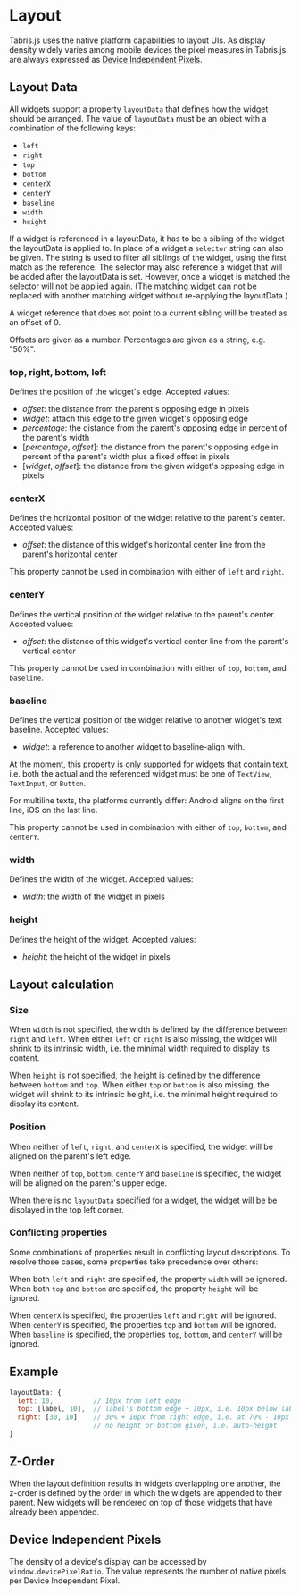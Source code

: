 ---
---
# Layout

Tabris.js uses the native platform capabilities to layout UIs. As display density widely varies among mobile devices the pixel measures in Tabris.js are always expressed as [Device Independent Pixels](https://en.wikipedia.org/wiki/Device_independent_pixel).

## Layout Data

All widgets support a property `layoutData` that defines how the widget should be arranged. The value of `layoutData` must be an object with a combination of the following keys:

- `left`
- `right`
- `top`
- `bottom`
- `centerX`
- `centerY`
- `baseline`
- `width`
- `height`

If a widget is referenced in a layoutData, it has to be a sibling of the widget the layoutData is applied to. In place of a widget a `selector` string can also be given. The string is used to filter all siblings of the widget, using the first match as the reference. The selector may also reference a widget that will be added after the layoutData is set. However, once a widget is matched the selector will not be applied again. (The matching widget can not be replaced with another matching widget without re-applying the layoutData.)
 
A widget reference that does not point to a current sibling will be treated as an offset of 0. 

Offsets are given as a number.
Percentages are given as a string, e.g. "50%".

### top, right, bottom, left

Defines the position of the widget's edge.
Accepted values:

- *offset*: the distance from the parent's opposing edge in pixels
- *widget*: attach this edge to the given widget's opposing edge
- *percentage*: the distance from the parent's opposing edge in percent of the parent's width
- [*percentage*, *offset*]: the distance from the parent's opposing edge in percent of the parent's width plus a fixed offset in pixels
- [*widget*, *offset*]: the distance from the given widget's opposing edge in pixels


### centerX

Defines the horizontal position of the widget relative to the parent's center.
Accepted values:

- *offset*: the distance of this widget's horizontal center line from the parent's horizontal center

This property cannot be used in combination with either of `left` and `right`.

### centerY

Defines the vertical position of the widget relative to the parent's center.
Accepted values:

- *offset*: the distance of this widget's vertical center line from the parent's vertical center

This property cannot be used in combination with either of `top`, `bottom`, and `baseline`.

### baseline

Defines the vertical position of the widget relative to another widget's text baseline.
Accepted values:

- *widget*: a reference to another widget to baseline-align with.

At the moment, this property is only supported for widgets that contain text, i.e. both the actual and the referenced widget must be one of `TextView`, `TextInput`, or `Button`.

For multiline texts, the platforms currently differ: Android aligns on the first line, iOS on the last line.

This property cannot be used in combination with either of `top`, `bottom`, and `centerY`.

### width

Defines the width of the widget.
Accepted values:

- *width*: the width of the widget in pixels

### height

Defines the height of the widget.
Accepted values:

- *height*: the height of the widget in pixels

## Layout calculation

### Size

When `width` is not specified, the width is defined by the difference between `right` and `left`. When either `left` or `right` is also missing, the widget will shrink to its intrinsic width, i.e. the minimal width required to display its content.

When `height` is not specified, the height is defined by the difference between `bottom` and `top`. When either `top` or `bottom` is also missing, the widget will shrink to its intrinsic height, i.e. the minimal height required to display its content.

### Position

When neither of `left`, `right`, and `centerX` is specified, the widget will be aligned on the parent's left edge.

When neither of `top`, `bottom`, `centerY` and `baseline` is specified, the widget will be aligned on the parent's upper edge.

When there is no `layoutData` specified for a widget, the widget will be be displayed in the top left corner.

### Conflicting properties

Some combinations of properties result in conflicting layout descriptions. To resolve those cases, some properties take precedence over others:

When both `left` and `right` are specified, the property `width` will be ignored.
When both `top` and `bottom` are specified, the property `height` will be ignored.

When `centerX` is specified, the properties `left` and `right` will be ignored.
When `centerY` is specified, the properties `top` and `bottom` will be ignored.
When `baseline` is specified, the properties `top`, `bottom`, and `centerY` will be ignored.

## Example

```javascript
layoutData: {
  left: 10,          // 10px from left edge
  top: [label, 10],  // label's bottom edge + 10px, i.e. 10px below label
  right: [30, 10]    // 30% + 10px from right edge, i.e. at 70% - 10px
                     // no height or bottom given, i.e. auto-height
}
```

## Z-Order

When the layout definition results in widgets overlapping one another, the z-order is defined by the order in which the widgets are appended to their parent. New widgets will be rendered on top of those widgets that have already been appended.

## Device Independent Pixels

The density of a device's display can be accessed by `window.devicePixelRatio`. The value represents the number of native pixels per Device Independent Pixel.

